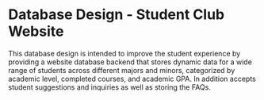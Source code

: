 # Database Design - Student Club Website

This database design is intended to improve the student experience by providing a website database backend that stores dynamic data for a wide range of students across different majors and minors, categorized by academic level, completed courses, and academic GPA. In addition accepts student suggestions and inquiries as well as storing the FAQs.
